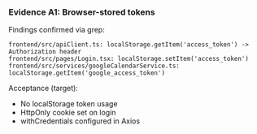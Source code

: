 ### Evidence A1: Browser-stored tokens

Findings confirmed via grep:

```
frontend/src/apiClient.ts: localStorage.getItem('access_token') -> Authorization header
frontend/src/pages/Login.tsx: localStorage.setItem('access_token')
frontend/src/services/googleCalendarService.ts: localStorage.getItem('google_access_token')
```

Acceptance (target):
- No localStorage token usage
- HttpOnly cookie set on login
- withCredentials configured in Axios

